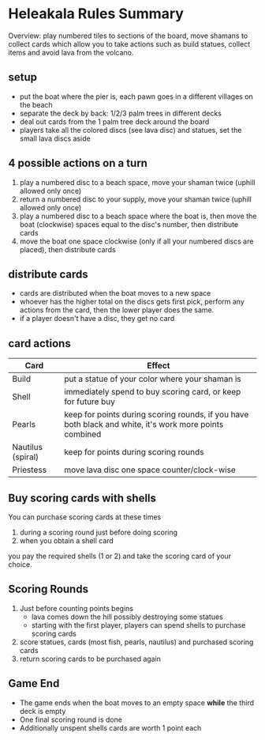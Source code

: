 # Heleakala Rules Summary
Overview: play numbered tiles to sections of the board, move shamans to collect cards which allow you to take actions such as build statues, collect items and avoid lava from the volcano.
## setup
  + put the boat where the pier is, each pawn goes in a different villages on the beach
  + separate the deck by back: 1/2/3 palm trees in different decks
  + deal out cards from the 1 palm tree deck around the board 
  + players take all the colored discs (see lava disc) and statues, set the small lava discs aside

## 4 possible actions on a turn
  
1. play a numbered disc to a beach space, move your shaman twice (uphill allowed only once)
1. return a numbered disc to your supply, move your shaman twice (uphill allowed only once)
1. play a numbered disc to a beach space where the boat is, then move the boat (clockwise) spaces equal to the disc's number, then distribute cards
1. move the boat one space clockwise (only if all your numbered discs are placed), then distribute cards

## distribute cards
+ cards are distributed when the boat moves to a new space
+ whoever has the higher total on the discs gets first pick, perform any actions from the card, then the lower player does the same.
+ if a player doesn't have a disc, they get no card

## card actions
| Card | Effect |
|---|-|
| Build | put a statue of your color where your shaman is|
| Shell | immediately spend to buy scoring card, or keep for future buy|
| Pearls | keep for points during scoring rounds, if you have both black and white, it's work more points combined|
| Nautilus (spiral) | keep for points during scoring rounds|
| Priestess | move lava disc one space counter/clock-wise|

## Buy scoring cards with shells

You can purchase scoring cards at these times
1. during a scoring round just before doing scoring
2. when you obtain a shell card

you pay the required shells (1 or 2) and take the scoring card of your choice.

## Scoring Rounds
1. Just before counting points begins
   *  lava comes down the hill possibly destroying some statues
   *  starting with the first player, players can spend shells to purchase scoring cards
2. score statues, cards (most fish, pearls, nautilus) and purchased scoring cards
3. return scoring cards to be purchased again

## Game End
+ The game ends when the boat moves to an empty space **while** the third deck is empty
+ One final scoring round is done
+ Additionally unspent shells cards are worth 1 point each
